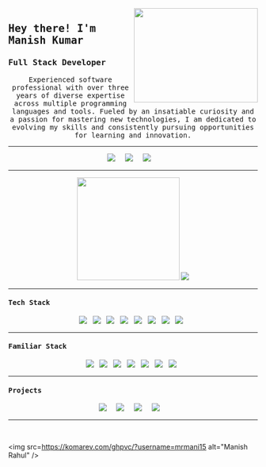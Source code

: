 <!-- giphy image -->
<img src ="https://media.giphy.com/media/yAGIvCiwPJn5C/giphy.gif" align="right" width="250" height="190" />

<!-- Introduction -->
<h2><samp><strong>Hey there! I'm Manish Kumar </strong></samp></h2>

<h3> <samp>Full Stack Developer</samp></h3>

<p align='center'><samp>
  Experienced software professional with over three years of diverse expertise across multiple programming languages and tools. Fueled by an insatiable curiosity and a passion for mastering new technologies, I am dedicated to evolving my skills and consistently pursuing opportunities for learning and innovation.
</samp></p>

<hr>

<!-- social links -->
<p align='center'>
  <a href="https://manishrahul.netlify.app" target='_blank'><img src="https://img.shields.io/badge/portfolio-%23c21325.svg?&style=for-the-badge&logo=&logoColor=white" /></a>&nbsp;&nbsp;&nbsp;&nbsp;
  <a href="https://www.hackerrank.com/ManishRahul?hr_r=1"><img src="https://img.shields.io/badge/hackerrank-%23339933.svg?&style=for-the-badge&logo=hackerrank&logoColor=white" /></a>&nbsp;&nbsp;&nbsp;&nbsp;
  <a href="https://www.linkedin.com/in/manish-rahul"><img src="https://img.shields.io/badge/linkedin-%230077B5.svg?&style=for-the-badge&logo=linkedin&logoColor=white" /></a>&nbsp;&nbsp;&nbsp;&nbsp;
</p>

<hr>


<!-- github stats -->
<p align='center'>
  <img src="https://github-readme-stats.vercel.app/api?username=mrmani15&theme=merko&show_icons=true&count_private=true" height="207px" />
  <img src="https://github-readme-stats.vercel.app/api/top-langs/?username=mrmani15&theme=merko"/>
</P>

<hr>

<h4><samp> Tech Stack </samp></h4>
<p align='center'>
  <img src="https://img.shields.io/badge/javascript%20-%23cc6699.svg?&style=for-the-badge&logo=javascript&logoColor=white" />&nbsp;&nbsp; <img src="https://img.shields.io/badge/react%20-%23c21325.svg?&style=for-the-badge&logo=react&logoColor=white" />&nbsp;&nbsp;
  <img src="https://img.shields.io/badge/next%20-%231572B6.svg?&style=for-the-badge&logo=next&logoColor=white" />&nbsp;&nbsp; 
  <img src="https://img.shields.io/badge/node%20-%23cc6699.svg?&style=for-the-badge&logo=node&logoColor=white" />&nbsp;&nbsp;  
  <img src="https://img.shields.io/badge/express%20-%23c21325.svg?&style=for-the-badge&logo=express&logoColor=white"/>&nbsp;&nbsp; <img src="https://img.shields.io/badge/redis-%231572B6.svg?&style=for-the-badge&logo=redis&logoColor=white" />&nbsp;&nbsp;  
  <img src="https://img.shields.io/badge/grpc%20-%23cc6699.svg?&style=for-the-badge&logo=grpc&logoColor=white" />&nbsp;&nbsp;
  <img src="https://img.shields.io/badge/mongodb%20-%23c21325.svg?&style=for-the-badge&logo=mongodb&logoColor=white" />&nbsp;&nbsp;
</p>

<hr>

<h4><samp> Familiar Stack </samp></h4>

<p align='center'>
    <img src="https://img.shields.io/badge/golang%20-%23cc6699.svg?&style=for-the-badge&logo=golang&logoColor=white" />&nbsp;&nbsp; 
    <img src="https://img.shields.io/badge/python%20-%23c21325.svg?&style=for-the-badge&logo=python&logoColor=white" />&nbsp;&nbsp;
    <img src="https://img.shields.io/badge/aws%20-%231572B6.svg?&style=for-the-badge&logo=aws&logoColor=white" />&nbsp;&nbsp; 
    <img src="https://img.shields.io/badge/docker%20-%23cc6699.svg?&style=for-the-badge&logo=docker&logoColor=white" />&nbsp;&nbsp;  
    <img src="https://img.shields.io/badge/kubernetes%20-%23c21325.svg?&style=for-the-badge&logo=kubernetes&logoColor=white"/>&nbsp;&nbsp;  <img src="https://img.shields.io/badge/postgresql%20-%231572B6.svg?&style=for-the-badge&logo=postgresql&logoColor=white" />&nbsp;&nbsp;   
    <img src="https://img.shields.io/badge/airflow%20-%23cc6699.svg?&style=for-the-badge&logo=airflow&logoColor=white" />&nbsp;&nbsp;
</p>

<hr>


<h4><samp> Projects </samp></h4>

<p align='center'>
  <a href="https://cloneoftwitter.netlify.app/" target='_blank'><img src="https://img.shields.io/badge/twitter_clone-%23e34f26.svg?&style=for-the-badge&logo=&logoColor=white" /></a>&nbsp;&nbsp;&nbsp;&nbsp;  
  <a href="https://livebtc2usd.netlify.app/" target='_blank'><img src="https://img.shields.io/badge/BTC_2 USD-%231572B6.svg?&style=for-the-badge&logo=&logoColor=white" /></a>&nbsp;&nbsp;&nbsp;&nbsp;  
  <a href="https://atithi.netlify.app/" target='_blank'><img src="https://img.shields.io/badge/atithi-%23cc6699.svg?&style=for-the-badge&logo=&logoColor=white" /></a>&nbsp;&nbsp;&nbsp;&nbsp;  
  <a href="https://mapsmicrofinance.netlify.app/" target='_blank'><img src="https://img.shields.io/badge/microfinance-%23c21325.svg?&style=for-the-badge&logo=&logoColor=white" /></a>&nbsp;&nbsp;&nbsp;&nbsp;
</p>

<hr>

<br>

<img src=https://komarev.com/ghpvc/?username=mrmani15 alt="Manish Rahul" /> 